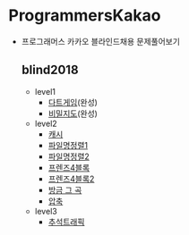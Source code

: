 # ProgrammersKakao

- 프로그래머스 카카오 블라인드채용 문제풀어보기

  ## blind2018
    - level1
      - [다트게임](https://github.com/wjdrhkd456/ProgrammersKakao/tree/master/src/com/test/blind2018/level1/DartGame.java)(완성)
      - [비밀지도](https://github.com/wjdrhkd456/ProgrammersKakao/tree/master/src/com/test/blind2018/level1/SecretMap.java)(완성)
    - level2
      - [캐시](https://github.com/wjdrhkd456/ProgrammersKakao/tree/master/src/com/test/blind2018/level2/Cache.java)
      - [파일명정렬1](https://github.com/wjdrhkd456/ProgrammersKakao/tree/master/src/com/test/blind2018/level2/FileNameSorting.java)
      - [파일명정렬2](https://github.com/wjdrhkd456/ProgrammersKakao/tree/master/src/com/test/blind2018/level2/FileNameSorting2.java)
      - [프렌즈4블록](https://github.com/wjdrhkd456/ProgrammersKakao/tree/master/src/com/test/blind2018/level2/Friends4Block.java)
      - [프렌즈4블록2](https://github.com/wjdrhkd456/ProgrammersKakao/tree/master/src/com/test/blind2018/level2/Friends4Block2.java)
      - [방금 그 곡](https://github.com/wjdrhkd456/ProgrammersKakao/tree/master/src/com/test/blind2018/level2/JustNowThatSong.java)
      - [압축](https://github.com/wjdrhkd456/ProgrammersKakao/tree/master/src/com/test/blind2018/level2/LZW.java)
    - level3
      - [추석트래픽](https://github.com/wjdrhkd456/ProgrammersKakao/tree/master/src/com/test/blind2018/level3/ThanksgivingTraffic.java)
